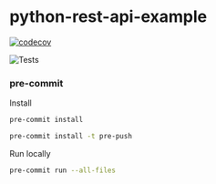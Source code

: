 # python-rest-api-example

[![codecov](https://codecov.io/gh/agrojas/python-rest-api-example/branch/develop/graph/badge.svg?token=W1W08VMUSX)](https://codecov.io/gh/agrojas/python-rest-api-example)

![Tests](https://github.com/agrojas/python-rest-api-example/actions/workflows/tests.yml/badge.svg)




### pre-commit

Install

``` bash
pre-commit install

pre-commit install -t pre-push
```

Run locally
``` bash
pre-commit run --all-files
```
